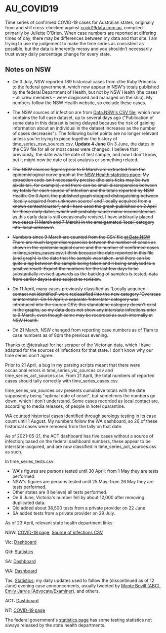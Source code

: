 # AU_COVID19
Time series of confirmed COVID-19 cases for Australian states, originally from and still cross-checked against [covid19data.com.au](https://www.covid19data.com.au/), compiled primarily by Juliette O'Brien.  When case numbers are reported at differing times of day, there may be differences between my data and that site.  I am trying to use my judgement to make the time series as consistent as possible, but the data is inherently messy and you shouldn't necessarily trust every daily percentage change for every state.

## Notes on NSW
- On 3 July, NSW reported 189 historical cases from cthe Ruby Princess to the federal government, which now appear in NSW's totals published by the federal Department of Health, but not by NSW Health (the cases &ndash; all crew members &ndash; were diagnosed and managed on the ship).  My numbers follow the NSW Health website, so exclude these cases.

- The NSW sources of infection are from [Data.NSW's CSV file](https://data.nsw.gov.au/data/dataset/nsw-covid-19-cases-by-location-and-likely-source-of-infection/resource/2776dbb8-f807-4fb2-b1ed-184a6fc2c8aa), which now contains the full case dataset, up to several days ago ("Publication of some data in this dataset is being delayed because the risk of gaining information about an individual in the dataset increases as the number of cases decreases").  The following bullet points are no longer relevant unless you're trying to piece together the history of time_series_nsw_sources.csv. **Update 4 June** On 3 June, the dates in the CSV file for all or most cases were changed. I believe that previously, the date was the date of test sample, and now I don't know, but it might now be date of test analysis or something related.

- ~~The NSW sources figures prior to 9 March are extracted from the epidemiological curve graph at the [NSW Health statistics page](https://www.health.nsw.gov.au/Infectious/diseases/Pages/covid-19-latest.aspx). My extraction code isn't necessarily precise (the axis ticks may be two pixels tall, for example), and there can be small discrepancies between my totals for each source of infection and the totals reported by NSW Health.  On 3 April, the published graph stopped distinguishing between 'locally acquired from unknown source' and 'locally acquired from a known contact/cluster', and I have used the graph published on 2 April for these early dates, which will probably cause minor inconsistencies as this early data is still occasionally revised.  I have arbitrarily placed two cases (1 March and 7 March) in the amalgamated 'local' category into 'local unknown'.~~

- ~~Numbers since 9 March are counted from the CSV file [at Data.NSW](https://data.nsw.gov.au/data/dataset/nsw-covid-19-cases-by-likely-source-of-infection/resource/2f1ba0f3-8c21-4a86-acaf-444be4401a6d) There are much larger discrepancies between the number of cases as shown in the epidemiological curve and the number of confirmed cases in time_series_cases.csv, I think because the date reported in this file (and graph) is the date that the sample was taken, and there can be quite a lag between the sample being taken and it being analysed to a positive result.  Expect the numbers for the last few days to be substantially revised upwards as the backlog of samples is tested; data from earlier days is also subject to revision.~~

- ~~On 11 April, many cases previously classified as 'Locally acquired - contact not identified' were reclassified into the new category 'Overseas or interstate'.  On 14 April, a separate 'Interstate' category was introduced into the source CSV; this standalone category doesn't exist in the graphs, so my data does not show any interstate infections prior to 9 March, even though some may be recorded as such internally at NSW Health.~~

- On 21 March, NSW changed from reporting case numbers as of 11am to case numbers as of 8pm the previous evening.

Thanks to [@tetrakazi](https://twitter.com/tetrakazi) for [her scraper](https://github.com/theojulienne/covid-19-data-aus/blob/master/scripts.hourly/50-vic.py) of the Victorian data, which I have adapted for the sources of infections for that state.  I don't know why our time series don't agree.

Prior to 21 April, a bug in my parsing scripts meant that there were occasional errors in time_series_vic_sources.csv and time_series_act_sources.csv.  From 21 April, the total numbers of reported cases should tally correctly with time_series_cases.csv.

time_series_wa_sources.csv presents cumulative totals with the date supposedly being "optimal date of onset", but sometimes the numbers go down, which I don't understand.  Some cases recorded as local contact are, according to media releases, of people in hotel quarantine.

WA counted historical cases identified through serology testing in its case count until 1 August.  My numbers follow the WA dashboard, so 26 of these historical cases were removed from the tally on that date.

As of 2021-05-21, the ACT dashboard has five cases without a source of infection; based on the federal dashboard numbers, these appear to be interstate-acquired, and are now classified in time_series_act_sources.csv as such.

In time_series_tests.csv:
- WA's figures are persons tested until 30 April; from 1 May they are tests performed.
- NSW's figures are persons tested until 25 May; from 26 May they are tests performed.
- Other states are (I believe) all tests performed.
- On 6 June, Victoria's number fell by about 12,000 after removing duplicated data.
- Qld added about 38,500 tests from a private provider on 22 June.
- SA added tests from a private provider on 29 July.

As of 23 April, relevant state health department links:

NSW: [COVID-19 page](https://www.nsw.gov.au/covid-19), [Source of infections CSV](https://data.nsw.gov.au/data/dataset/nsw-covid-19-cases-by-location-and-likely-source-of-infection/resource/2776dbb8-f807-4fb2-b1ed-184a6fc2c8aa)

Vic: [Dashboard](https://www.dhhs.vic.gov.au/victorian-coronavirus-covid-19-data)

Qld: [Statistics](https://www.qld.gov.au/health/conditions/health-alerts/coronavirus-covid-19/current-status/statistics)

SA: [Dashboard](https://www.covid-19.sa.gov.au/home/dashboard)

WA: [Dashboard](https://experience.arcgis.com/experience/359bca83a1264e3fb8d3b6f0a028d768)

Tas: [Statistics](https://coronavirus.tas.gov.au/facts/cases-and-testing-updates); my daily updates used to follow the (discontinued as of 12 June) evening case announcements, usually tweeted by [Monte Bovill (ABC)](https://twitter.com/MonteBovill), [Emily Jarvie (Advocate/Examiner)](https://twitter.com/emilyjjarvie), and others.

ACT: [Dashboard](https://app.powerbi.com/view?r=eyJrIjoiZTY4NTI1NzQtYTBhYy00ZTY4LTk3NmQtYjBjNzdiOGMzZjM3IiwidCI6ImI0NmMxOTA4LTAzMzQtNDIzNi1iOTc4LTU4NWVlODhlNDE5OSJ9)

NT: [COVID-19 page](https://coronavirus.nt.gov.au/)

The federal government's [statistics page](https://www.health.gov.au/news/health-alerts/novel-coronavirus-2019-ncov-health-alert/coronavirus-covid-19-current-situation-and-case-numbers) has some testing statistics not always released by the state health departments.
